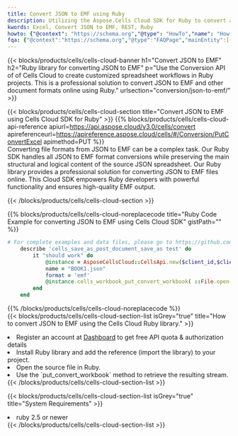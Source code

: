 ```yaml
---
title: Convert JSON to EMF using Ruby 
description: Utilizing the Aspose.Cells Cloud SDK for Ruby to convert a JSON format file to a EMF format file. 
kwords: Excel, Convert JSON to EMF, REST, Ruby
howto: {"@context": "https://schema.org","@type": "HowTo","name": "How to convert JSON to EMF using the Cells Cloud Ruby library.","description": "How to convert JSON to EMF using the Cells Cloud Ruby library.","image": {"@type": "ImageObject"},"url": "/ruby/conversion/json-to-emf/","step": [{ "@type": "HowToStep","name": "How to convert JSON to EMF using the Cells Cloud Ruby library. step 1", "image": {"@type": "ImageObject",},"url": "/ruby/conversion/json-to-emf/","text": "Register an account at <a href='https://dashboard.aspose.cloud/'>Dashboard</a> to get free API quota & authorization details",},{ "@type": "HowToStep","name": "How to convert JSON to EMF using the Cells Cloud Ruby library. step 1", "image": {"@type": "ImageObject",},"url": "/ruby/conversion/json-to-emf/","text": "Install Ruby library and add the reference (import the library) to your project.",},{ "@type": "HowToStep","name": "How to convert JSON to EMF using the Cells Cloud Ruby library. step 1", "image": {"@type": "ImageObject",},"url": "/ruby/conversion/json-to-emf/","text": "Open the source file in Ruby.",},{ "@type": "HowToStep","name": "How to convert JSON to EMF using the Cells Cloud Ruby library. step 1", "image": {"@type": "ImageObject",},"url": "/ruby/conversion/json-to-emf/","text": "Use the `put_convert_workbook` method to retrieve the resulting stream.",}, ],"supply": {"@type": "HowToSupply","name": "document"},"tool": [{"@type": "HowToTool","name": "RubyMine, Visual Studio Code, Aptana Studio, NetBeans"},{"@type": "HowToTool","name": "Aspose Cells"}],"totalTime": "PT6M"}
fqa: {"@context":"https://schema.org","@type":"FAQPage","mainEntity":[{"@type":"Question","name":"Why convert file formats in C# using REST API?","acceptedAnswer":{"@type":"Answer","text":"Documents are encoded in many ways, and some files may be incompatible with the software you use. To open and read such files, just convert them to appropriate file formats.<br/><ol><li>Install .NET SDK and add the reference (import the library) to your project.</li><li>Open the source file in C# using REST API.</li><li>Call the PutConvertWorkbookRequest() method, passing an output filename with required extension.</li><li>Get the result of conversion as a separate file.</li></ol>"}},{"@type":"Question","name":"What file formats can I convert with your C# library?","acceptedAnswer":{"@type":"Answer","text":"We support a variety of file formats for conversion using .NET library, including XLSX, Excel, xls , PDF, CSV, HTML, Markdown, XML, PNG, JPG, TIFF, Json, TXT and many more."}},{"@type":"Question","name":"What is the maximum allowed file size for conversion using this .NET library?","acceptedAnswer":{"@type":"Answer","text":"There are no file size limits for format conversions using .NET library."}}]}
---
```



{{< blocks/products/cells/cells-cloud-banner h1="Convert JSON to EMF" h2="Ruby library for converting JSON to EMF" p="Use the Conversion API of of Cells Cloud to create customized spreadsheet workflows in Ruby projects. This is a professional solution to convert JSON to EMF and other document formats online using Ruby." urlsection="conversion/json-to-emf/" >}}

{{< blocks/products/cells/cells-cloud-section  title="Convert JSON to EMF using Cells Cloud SDK for Ruby" >}}
{{% blocks/products/cells/cells-cloud-api-reference  apiurl=https://api.aspose.cloud/v3.0/cells/convert  apireferenceurl=https://apireference.aspose.cloud/cells/#/Conversion/PutConvertExcel  apimethod=PUT %}}
<br/>
Converting file formats from JSON to EMF can be a complex task. Our Ruby SDK handles all JSON to EMF format conversions while preserving the main structural and logical content of the source JSON spreadsheet. Our Ruby library provides a professional solution for converting JSON to EMF files online. This Cloud SDK empowers Ruby developers with powerful functionality and ensures high-quality EMF output.

{{< /blocks/products/cells/cells-cloud-section >}}

{{% blocks/products/cells/cells-cloud-noreplacecode title="Ruby Code Example for converting JSON to EMF using Cells Cloud SDK" gistPath="" %}}
 
```ruby
# For complete examples and data files, please go to https://github.com/aspose-cells-cloud/aspose-cells-cloud-ruby/
    describe 'cells_save_as_post_document_save_as test' do
        it "should work" do
            @instance = AsposeCellsCloud::CellsApi.new($client_id,$client_secret,"v3.0","https://api.aspose.cloud/")
            name = "BOOK1.json"
            format = 'emf'
            @instance.cells_workbook_put_convert_workbook( ::File.open(File.expand_path("data/"+name),"r")  {|io| io.read(io.size) },{:format=>format})     
        end
    end
```
 
{{% /blocks/products/cells/cells-cloud-noreplacecode  %}}
<br/>
{{< blocks/products/cells/cells-cloud-section-list isGrey="true"  title="How to convert JSON to EMF using the Cells Cloud Ruby library." >}}
<li>Register an account at <a href="https://dashboard.aspose.cloud/">Dashboard</a> to get free API quota & authorization details</li>
<li>Install Ruby library and add the reference (import the library) to your project.</li>
<li>Open the source file in Ruby.</li>
<li>Use the `put_convert_workbook` method to retrieve the resulting stream.</li>
{{< /blocks/products/cells/cells-cloud-section-list >}}

{{< blocks/products/cells/cells-cloud-section-list isGrey="true"  title="System Requirements" >}}
<li>ruby 2.5 or newer</li>
{{< /blocks/products/cells/cells-cloud-section-list >}}
